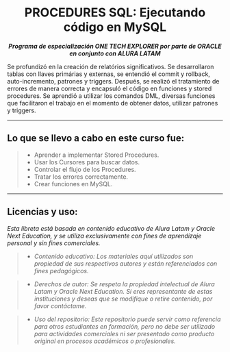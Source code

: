 <h1 align="center">PROCEDURES SQL: Ejecutando código en MySQL</h1>

<p align="center"><strong><em>Programa de especialización ONE TECH EXPLORER por parte de ORACLE en conjunto con ALURA LATAM</em></strong></p>

Se profundizó en la creación de relatórios significativos. Se desarrollaron tablas con llaves primárias y externas, se entendió el commit y rollback, auto-incremento, patrones y triggers.
Después, se realizó el tratamiento de errores de manera correcta y encapsuló el código en funciones y stored procedures.
Se aprendió a utilizar los comandos DML, diversas funciones que facilitaron el trabajo en el momento de obtener datos, utilizar patrones y triggers.

---

## Lo que se llevo a cabo en este curso fue:

> * Aprender a implementar Stored Procedures.
> * Usar los Cursores para buscar datos.
> * Controlar el flujo de los Procedures.
> * Tratar los errores correctamente.
> * Crear funciones en MySQL.

---

## Licencias y uso:

_Esta libreta está basada en contenido educativo de Alura Latam y Oracle Next Education, y se utiliza exclusivamente con fines de aprendizaje personal y sin fines comerciales._
> * _Contenido educativo: Los materiales aquí utilizados son propiedad de sus respectivos autores y están referenciados con fines pedagógicos._

> * _Derechos de autor: Se respeta la propiedad intelectual de Alura Latam y Oracle Next Education. Si eres representante de estas instituciones y deseas que se modifique o retire contenido, por favor contáctame._

> * _Uso del repositorio: Este repositorio puede servir como referencia para otros estudiantes en formación, pero no debe ser utilizado para actividades comerciales ni ser presentado como producto original en procesos académicos o profesionales._
